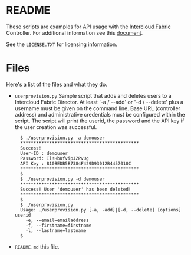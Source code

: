 # README
These scripts are examples for API usage with the [Intercloud Fabric](http://www.cisco.com/go/intercloud) Controller. For additional information see this [document](https://communities.cisco.com/community/developer/networking/cloud-and-systems-management/intercloud-fabric/blog/2015/01/23/getting-start-with-intercloud-fabric-apis).

See the `LICENSE.TXT` for licensing information.

# Files
Here's a list of the files and what they do.

* `userprovision.py` Sample script that adds and deletes users to a Intercloud Fabric Director. At least '-a / --add' or '-d / --delete' plus a username must be given on the command line. Base URL (controller address) and administrative credentials must be configured within the script. The script will print the userid, the password and the API key if the user creation was successful.

		$ ./userprovision.py -a demouser
	    *********************************************
	    Success!
	    User-ID : demouser
	    Password: Il!HbKfvipJZPvUg
	    API Key : 810BEDB5B7384F429D93012B4457010C
	    *********************************************
	    $
	    $ ./userprovision.py -d demouser
	    *********************************************
	    Success! User 'demouser' has been deleted!
	    *********************************************
		$ 
		$ ./userprovision.py 
		Usage: ./userprovision.py [-a, -add]|[-d, --delete] [options] userid
		  -e, --email=emailaddress
		  -f, --firstname=firstname
		  -l, --lastname=lastname
		$ 

 
* `README.md` this file.
